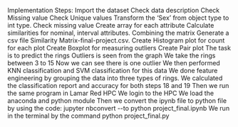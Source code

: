 Implementation Steps:
Import the dataset
Check data description
Check Missing value
Check Unique values
Transform the ‘Sex’ from object type to int type.
Check missing value
Create array for each attribute
Calculate similarities for nominal, interval attributes.
Combining the matrix
Generate a csv file Similarity Matrix-final-project.csv.
Create Histogram plot for count for each plot
Create Boxplot for measuring outliers
Create Pair plot
The task is to predict the rings
Outliers is seen from the graph
We take the rings between 3 to 15
Now we can see there is one outlier
We then performed KNN classification and SVM classification for this data
We done feature engineering by grouping the data into three types of rings.
We calculated the classification report and accuracy for both steps 18 and 19
Then we run the same program in Lamar Red HPC
We login to the HPC
We load the anaconda and python module
Then we convert the ipynb file to python file by using the code: jupyter nbconvert --to python project_final.ipynb
We run in the terminal by the command python project_final.py
